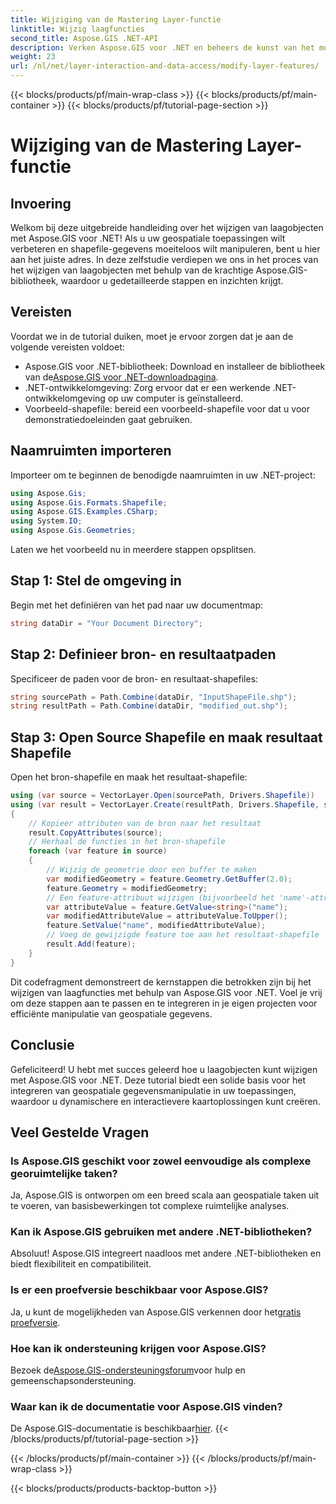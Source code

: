 ```yaml
---
title: Wijziging van de Mastering Layer-functie
linktitle: Wijzig laagfuncties
second_title: Aspose.GIS .NET-API
description: Verken Aspose.GIS voor .NET en beheers de kunst van het moeiteloos wijzigen van laagobjecten in shapefiles. Geef uw geospatiale toepassingen een boost met precisie en gemak.
weight: 23
url: /nl/net/layer-interaction-and-data-access/modify-layer-features/
---
```


{{< blocks/products/pf/main-wrap-class >}}
{{< blocks/products/pf/main-container >}}
{{< blocks/products/pf/tutorial-page-section >}}

# Wijziging van de Mastering Layer-functie

## Invoering
Welkom bij deze uitgebreide handleiding over het wijzigen van laagobjecten met Aspose.GIS voor .NET! Als u uw geospatiale toepassingen wilt verbeteren en shapefile-gegevens moeiteloos wilt manipuleren, bent u hier aan het juiste adres. In deze zelfstudie verdiepen we ons in het proces van het wijzigen van laagobjecten met behulp van de krachtige Aspose.GIS-bibliotheek, waardoor u gedetailleerde stappen en inzichten krijgt.
## Vereisten
Voordat we in de tutorial duiken, moet je ervoor zorgen dat je aan de volgende vereisten voldoet:
-  Aspose.GIS voor .NET-bibliotheek: Download en installeer de bibliotheek van de[Aspose.GIS voor .NET-downloadpagina](https://releases.aspose.com/gis/net/).
- .NET-ontwikkelomgeving: Zorg ervoor dat er een werkende .NET-ontwikkelomgeving op uw computer is geïnstalleerd.
- Voorbeeld-shapefile: bereid een voorbeeld-shapefile voor dat u voor demonstratiedoeleinden gaat gebruiken.
## Naamruimten importeren
Importeer om te beginnen de benodigde naamruimten in uw .NET-project:
```csharp
using Aspose.Gis;
using Aspose.Gis.Formats.Shapefile;
using Aspose.GIS.Examples.CSharp;
using System.IO;
using Aspose.Gis.Geometries;
```
Laten we het voorbeeld nu in meerdere stappen opsplitsen.
## Stap 1: Stel de omgeving in
Begin met het definiëren van het pad naar uw documentmap:
```csharp
string dataDir = "Your Document Directory";
```
## Stap 2: Definieer bron- en resultaatpaden
Specificeer de paden voor de bron- en resultaat-shapefiles:
```csharp
string sourcePath = Path.Combine(dataDir, "InputShapeFile.shp");
string resultPath = Path.Combine(dataDir, "modified_out.shp");
```
## Stap 3: Open Source Shapefile en maak resultaat Shapefile
Open het bron-shapefile en maak het resultaat-shapefile:
```csharp
using (var source = VectorLayer.Open(sourcePath, Drivers.Shapefile))
using (var result = VectorLayer.Create(resultPath, Drivers.Shapefile, source.SpatialReferenceSystem))
{
    // Kopieer attributen van de bron naar het resultaat
    result.CopyAttributes(source);
    // Herhaal de functies in het bron-shapefile
    foreach (var feature in source)
    {
        // Wijzig de geometrie door een buffer te maken
        var modifiedGeometry = feature.Geometry.GetBuffer(2.0);
        feature.Geometry = modifiedGeometry;
        // Een feature-attribuut wijzigen (bijvoorbeeld het 'name'-attribuut naar hoofdletters converteren)
        var attributeValue = feature.GetValue<string>("name");
        var modifiedAttributeValue = attributeValue.ToUpper();
        feature.SetValue("name", modifiedAttributeValue);
        // Voeg de gewijzigde feature toe aan het resultaat-shapefile
        result.Add(feature);
    }
}
```
Dit codefragment demonstreert de kernstappen die betrokken zijn bij het wijzigen van laagfuncties met behulp van Aspose.GIS voor .NET. Voel je vrij om deze stappen aan te passen en te integreren in je eigen projecten voor efficiënte manipulatie van geospatiale gegevens.
## Conclusie
Gefeliciteerd! U hebt met succes geleerd hoe u laagobjecten kunt wijzigen met Aspose.GIS voor .NET. Deze tutorial biedt een solide basis voor het integreren van geospatiale gegevensmanipulatie in uw toepassingen, waardoor u dynamischere en interactievere kaartoplossingen kunt creëren.
## Veel Gestelde Vragen
### Is Aspose.GIS geschikt voor zowel eenvoudige als complexe georuimtelijke taken?
Ja, Aspose.GIS is ontworpen om een breed scala aan geospatiale taken uit te voeren, van basisbewerkingen tot complexe ruimtelijke analyses.
### Kan ik Aspose.GIS gebruiken met andere .NET-bibliotheken?
Absoluut! Aspose.GIS integreert naadloos met andere .NET-bibliotheken en biedt flexibiliteit en compatibiliteit.
### Is er een proefversie beschikbaar voor Aspose.GIS?
 Ja, u kunt de mogelijkheden van Aspose.GIS verkennen door het[gratis proefversie](https://releases.aspose.com/).
### Hoe kan ik ondersteuning krijgen voor Aspose.GIS?
 Bezoek de[Aspose.GIS-ondersteuningsforum](https://forum.aspose.com/c/gis/33)voor hulp en gemeenschapsondersteuning.
### Waar kan ik de documentatie voor Aspose.GIS vinden?
 De Aspose.GIS-documentatie is beschikbaar[hier](https://reference.aspose.com/gis/net/).
{{< /blocks/products/pf/tutorial-page-section >}}

{{< /blocks/products/pf/main-container >}}
{{< /blocks/products/pf/main-wrap-class >}}

{{< blocks/products/products-backtop-button >}}
